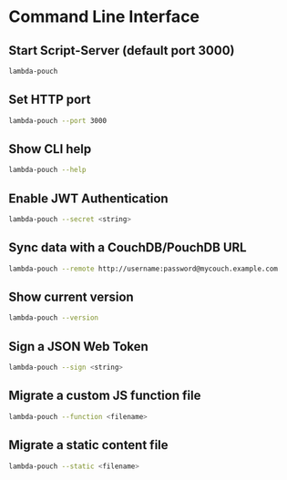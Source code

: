 # Command Line Interface

## Start Script-Server (default port 3000)

```bash
lambda-pouch
```

## Set HTTP port

```bash
lambda-pouch --port 3000
```

## Show CLI help

```bash
lambda-pouch --help
```

## Enable JWT Authentication

```bash
lambda-pouch --secret <string>
```

## Sync data with a CouchDB/PouchDB URL

```bash
lambda-pouch --remote http://username:password@mycouch.example.com
```

## Show current version

```bash
lambda-pouch --version
```

## Sign a JSON Web Token

```bash
lambda-pouch --sign <string>
```

## Migrate a custom JS function file

```bash
lambda-pouch --function <filename>
```

## Migrate a static content file

```bash
lambda-pouch --static <filename>
```
